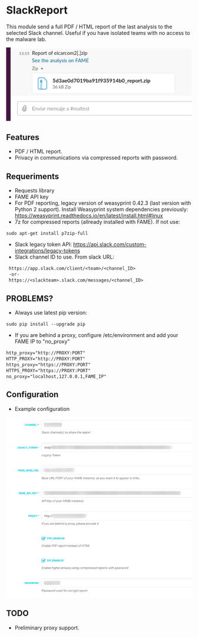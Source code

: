 # SlackReport

This module send a full PDF / HTML report of the last analysis to the selected Slack channel. Useful if you have isolated teams with no access to the malware lab.

![SlackReport](img/slackreport_message.png)

## Features

- PDF / HTML report.
- Privacy in communications via compressed reports with password.

## Requeriments

- Requests library
- FAME API key
- For PDF reporting, legacy version of weasyprint 0.42.3 (last version with Python 2 support).
Install Weasyprint system dependencies previously:
https://weasyprint.readthedocs.io/en/latest/install.html#linux
- 7z for compressed reports (allready installed with FAME). If not use:
```
sudo apt-get install p7zip-full
```
- Slack legacy token API: https://api.slack.com/custom-integrations/legacy-tokens
- Slack channel ID to use. From slack URL:
```
 https://app.slack.com/client/<team>/<channel_ID>
 -or-
 https://<slackteam>.slack.com/messages/<channel_ID>
```

## PROBLEMS?

- Always use latest pip version:
```
sudo pip install --upgrade pip
```
- If you are behind a proxy, configure /etc/environment and add your FAME IP to "no_proxy"
```
http_proxy="http://PROXY:PORT"
HTTP_PROXY="http://PROXY:PORT"
https_proxy="https://PROXY:PORT"
HTTPS_PROXY="https://PROXY:PORT"
no_proxy="localhost,127.0.0.1,FAME_IP"

```

## Configuration

- Example configuration

![Config](img/slackreport_config.png)

## TODO

- Preliminary proxy support.